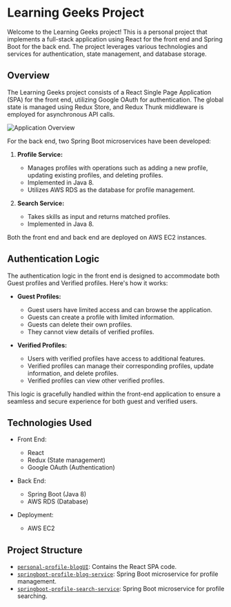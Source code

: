 # Learning Geeks Project

Welcome to the Learning Geeks project! This is a personal project that implements a full-stack application using React for the front end and Spring Boot for the back end. The project leverages various technologies and services for authentication, state management, and database storage.

## Overview

The Learning Geeks project consists of a React Single Page Application (SPA) for the front end, utilizing Google OAuth for authentication. The global state is managed using Redux Store, and Redux Thunk middleware is employed for asynchronous API calls.

![Application Overview](./Overview.gif)

For the back end, two Spring Boot microservices have been developed:

1. **Profile Service:**
   - Manages profiles with operations such as adding a new profile, updating existing profiles, and deleting profiles.
   - Implemented in Java 8.
   - Utilizes AWS RDS as the database for profile management.

2. **Search Service:**
   - Takes skills as input and returns matched profiles.
   - Implemented in Java 8.

Both the front end and back end are deployed on AWS EC2 instances.

## Authentication Logic

The authentication logic in the front end is designed to accommodate both Guest profiles and Verified profiles. Here's how it works:

- **Guest Profiles:**
  - Guest users have limited access and can browse the application.
  - Guests can create a profile with limited information.
  - Guests can delete their own profiles.
  - They cannot view details of verified profiles.

- **Verified Profiles:**
  - Users with verified profiles have access to additional features.
  - Verified profiles can manage their corresponding profiles, update information, and delete profiles.
  - Verified profiles can view other verified profiles.

This logic is gracefully handled within the front-end application to ensure a seamless and secure experience for both guest and verified users.

## Technologies Used

- Front End:
  - React
  - Redux (State management)
  - Google OAuth (Authentication)

- Back End:
  - Spring Boot (Java 8)
  - AWS RDS (Database)
  
- Deployment:
  - AWS EC2

## Project Structure

- [`personal-profile-blogUI`](https://github.com/NagamaniNarava/personal-profile-blogUI): Contains the React SPA code.
- [`springboot-profile-blog-service`](https://github.com/NagamaniNarava/springboot-profile-blog-service): Spring Boot microservice for profile management.
- [`springboot-profile-search-service`](https://github.com/NagamaniNarava/springboot-profile-search-service): Spring Boot microservice for profile searching.
